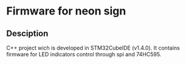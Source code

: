 # Firmware for neon sign

## Desciption
C++ project wich is developed in STM32CubeIDE (v1.4.0). It contains firmware for LED indicators control through spi and 74HC595.  
